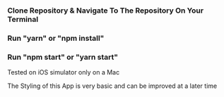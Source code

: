 ### Clone Repository & Navigate To The Repository On Your Terminal
### Run "yarn" or "npm install"
### Run "npm start" or "yarn start"

Tested on iOS simulator only on a Mac

The Styling of this App is very basic and can be improved at a later time
